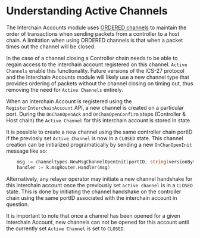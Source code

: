 <!--
order: 3
-->

# Understanding Active Channels 

The Interchain Accounts module uses [ORDERED channels](https://github.com/cosmos/ibc/tree/master/spec/core/ics-004-channel-and-packet-semantics#ordering) to maintain the order of transactions when sending packets from a controller to a host chain. A limitation when using ORDERED channels is that when a packet times out the channel will be closed. 

In the case of a channel closing a Controller chain needs to be able to regain access to the interchain account registered on this channel. `Active Channels` enable this functionality. Future versions of the ICS-27 protocol and the Interchain Accounts module will likely use a new 
channel type that provides ordering of packets without the channel closing on timing out, thus removing the need for `Active Channels` entirely.  

When an Interchain Account is registered using the `RegisterInterchainAccount` API, a new channel is created on a particular port. During the `OnChanOpenAck` and `OnChanOpenConfirm` steps (Controller & Host chain) the `Active Channel` for this interchain account
is stored in state.

It is possible to create a new channel using the same controller chain portID if the previosly set `Active Channel` is now in a `CLOSED` state. This channel creation can be initialized programatically by sending a new `OnChanOpenInit` message like so:

```go
	msg := channeltypes.NewMsgChannelOpenInit(portID, string(versionBytes), channeltypes.ORDERED, []string{connectionID}, icatypes.PortID, icatypes.ModuleName)
	handler := k.msgRouter.Handler(msg)
```

Alternatively, any relayer operator may initiate a new channel handshake for this interchain account once the previously set `active channel` is in a `CLOSED` state. This is done by initiating the channel handshake on the controller chain using the same portID associated with the interchain account in question.  

It is important to note that once a channel has been opened for a given Interchain Account, new channels can not be opened for this account until the currently set `Active Channel` is set to `CLOSED`. 

